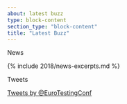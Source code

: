 ```yaml
---
about: latest buzz
type: block-content
section_type: "block-content"
title: "Latest Buzz"
---
```


<div id="blog-container" class="b-block-content__block" data-resource="http://europeantestingconference.blogspot.com/feeds/posts/default?alt=json">

  <p class="b-block-content__block-title">News</p>
  {% include 2018/news-excerpts.md %}

</div>


<div class="b-block-content__block">
  <p class="b-block-content__block-title">Tweets<p>
  <div id="tweets">
  <a class="twitter-timeline" href="https://twitter.com/EuroTestingConf" data-widget-id="624185830425366529">Tweets by @EuroTestingConf</a> 
  <script>!function(d,s,id){var js,fjs=d.getElementsByTagName(s)[0],p=/^http:/.test(d.location)?'http':'https';if(!d.getElementById(id)){js=d.createElement(s);js.id=id;js.src=p+"://platform.twitter.com/widgets.js";fjs.parentNode.insertBefore(js,fjs);}}(document,"script","twitter-wjs");</script>
</div>
